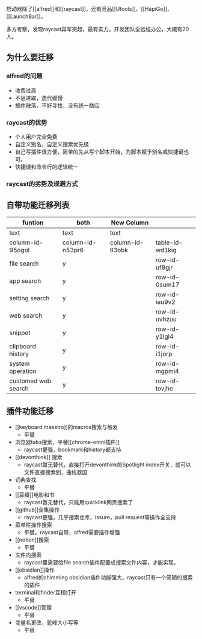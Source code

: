 
启动器除了[[alfred]]和[[raycast]]，还有竞品[[Utools]]、[[HapiGo]]、[[LaunchBar]]。

多方考察，发现raycast异军突起，最有实力，开发团队全远程办公，大概有20人。

## 为什么要迁移

### alfred的问题

- 收费过高
- 不思进取，迭代缓慢
- 插件散落，不好寻找，没有统一商店

### raycast的优势

- 个人用户完全免费
- 自定义别名，自定义搜索优先级
- 自己写插件很方便，简单的先从写个脚本开始，为脚本赋予别名或快捷键也可。
- 快捷键和命令行的逻辑统一

### raycast的劣势及规避方式


## 自带功能迁移列表

| funtion             | both             | New Column       |                 |
| ------------------- | ---------------- | ---------------- | --------------- |
| text                | text             | text             |                 |
| column-id-95ogol    | column-id-n53pr6 | column-id-tl3obk | table-id-wd1kig |
| file search         | y                |                  | row-id-uf8gjr   |
| app search          | y                |                  | row-id-0sum17   |
| setting search      | y                |                  | row-id-ieu9v2   |
| web search          | y                |                  | row-id-uvhzuu   |
| snippet             | y                |                  | row-id-y1lgl4   |
| clipboard history   | y                |                  | row-id-i1jorp   |
| system operation    | y                |                  | row-id-mgpmi4   |
| customed web search | y                |                  | row-id-tovjhe   |

## 插件功能迁移

- [[keyboard maestro]]的macros搜索与触发
	- 平替
- 浏览器tabs搜索，平替[[chrome-omni插件]]
	- raycast更强，bookmark和history都支持
- [[devonthink]] 搜索 
	- raycast暂无替代，直接打开devonthink的Spotlight index开关，就可以文件直接搜索到，曲线救国
- 词典查找
	- 平替
- [[豆瓣]]电影和书
	- raycast暂无替代，只能用quicklink网页搜索了
- [[github]]全集操作
	- raycast更强，几乎搜索仓库，issure，pull request等操作全支持
- 菜单栏操作搜索
	- 平替。raycast自带，alfred需要插件增强
- [[notion]]搜索
	- 平替
- 文件内搜索
	- raycast里需要给file search插件配置成搜索文件内容，才能实现。
- [[obsidian]]操作
	- alfred的shimming obsidian插件功能强大，raycast只有一个简陋的搜索的插件
- terminal和finder互相打开
	- 平替
- [[vscode]]管理
	- 平替
- 变量名更改，驼峰大小写等
	- 平替
